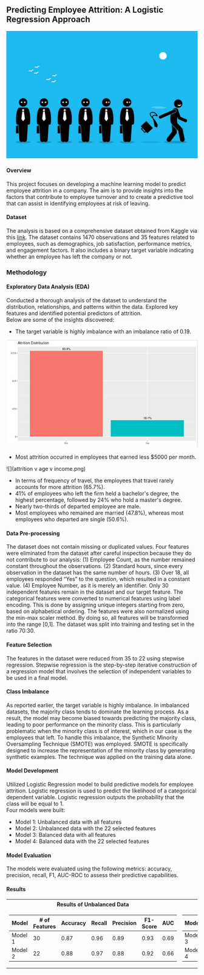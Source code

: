 ## Predicting Employee Attrition: A Logistic Regression Approach
![](High-employee-turnover.jpg)
#### Overview
This project focuses on developing a machine learning model to predict employee attrition in a company. The aim is to provide insights into the factors that contribute to employee turnover and to create a predictive tool that can assist in identifying employees at risk of leaving.

#### Dataset
The analysis is based on a comprehensive dataset obtained from Kaggle via this [link](https://www.kaggle.com/datasets/pavansubhasht/ibm-hr-analytics-attrition-dataset). The dataset contains 1470 observations and 35 features related to employees, such as demographics, job satisfaction, performance metrics, and engagement factors. It also includes a binary target variable indicating whether an employee has left the company or not.

### Methodology

#### Exploratory Data Analysis (EDA) 
Conducted a thorough analysis of the dataset to understand the distribution, relationships, and patterns within the data. Explored key features and identified potential predictors of attrition. <br>
Below are some of the insights discovered:
*	The target variable is highly imbalance with an imbalance ratio of 0.19. 

![](attrition.png)
*	Most attrition occurred in employees that earned less $5000 per month.

![](attrition v age v income.png)
*	In terms of frequency of travel, the employees that travel rarely accounts for more attrition (65.7%).
*	41% of employees who left the firm held a bachelor's degree, the highest percentage, followed by 24% who hold a master's degree.
*	Nearly two-thirds of departed employee are male.
*	Most employees who remained are married (47.8%), whereas most employees who departed are single (50.6%).

#### Data Pre-processing 
The dataset does not contain missing or duplicated values. Four features were eliminated from the dataset after careful inspection because they do not contribute to our analysis: (1) Employee Count, as the number remained constant throughout the observations. (2) Standard hours, since every observation in the dataset has the same number of hours. (3) Over 18, all employees responded “Yes” to the question, which resulted in a constant value. (4) Employee Number, as it is merely an identifier. Only 30 independent features remain in the dataset and our target feature. The categorical features were converted to numerical features using label encoding. This is done by assigning unique integers starting from zero, based on alphabetical ordering. The features were also normalized using the min-max scaler method. By doing so, all features will be transformed into the range [0,1]. The dataset was split into training and testing set in the ratio 70:30. 

#### Feature Selection
The features in the dataset were reduced from 35 to 22 using stepwise regression. Stepwise regression is the step-by-step iterative construction of a regression model that involves the selection of independent variables to be used in a final model.
#### Class Imbalance
As reported earlier, the target variable is highly imbalance. In imbalanced datasets, the majority class tends to dominate the learning process. As a result, the model may become biased towards predicting the majority class, leading to poor performance on the minority class. This is particularly problematic when the minority class is of interest, which in our case is the employees that left. To handle this imbalance, the Synthetic Minority Oversampling Technique (SMOTE) was employed. SMOTE is specifically designed to increase the representation of the minority class by generating synthetic examples. The technique was applied on the training data alone.

#### Model Development
Utilized Logistic Regression model to build predictive models for employee attrition. Logistic regression is used to predict the likelihood of a categorical dependent variable. Logistic regression outputs the probability that the class will be equal to 1. <br>
Four models were built:
+	Model 1: Unbalanced data with all features
+	Model 2: Unbalanced data with the 22 selected features
+	Model 3: Balanced data with all features
+	Model 4: Balanced data with the 22 selected features

#### Model Evaluation
The models were evaluated using the following metrics: accuracy, precision, recall, F1, AUC-ROC to assess their predictive capabilities. 

#### Results

<table>
<tr>
<th>Results of Unbalanced Data</th>
<th>Results of Balanced Data</th>
</tr>
<tr>

<td>

| Model | # of <br> Features | Accuracy | Recall | Precision | F1-Score | AUC |
|--|--|--|--|--|--|--|
| Model 1 | 30 | 0.87 | 0.96 | 0.89 | 0.93 | 0.69 | 
| Model 2 | 22 | 0.88 | 0.97 | 0.88 | 0.92 | 0.66 | 

</td><td>

| Model | # of <br> Features | Accuracy | Recall | Precision | F1-Score | AUC |
|--|--|--|--|--|--|--|
| Model 3 | 30 | 0.72 | 0.73 | 0.92 | 0.82 | 0.72 | 
| Model 4 | 22 | 0.78 | 0.79 | 0.94 | 0.86 | 0.76 | 


</td></tr> </table>




